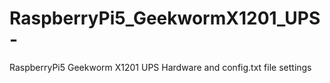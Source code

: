 # RaspberryPi5_GeekwormX1201_UPS-
RaspberryPi5 Geekworm X1201 UPS Hardware and config.txt file settings 
